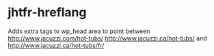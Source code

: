 # jhtfr-hreflang
Adds extra tags to wp_head area to point between http://www.jacuzzi.com/hot-tubs/ http://www.jacuzzi.ca/hot-tubs/ and http://www.jacuzzi.ca/hot-tubs/fr/
